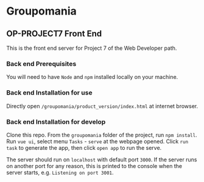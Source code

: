 # Groupomania

## OP-PROJECT7 Front End

This is the front end server for Project 7 of the Web Developer path.

### Back end Prerequisites ###

You will need to have `Node` and `npm` installed locally on your machine.

### Back end Installation for use ###

Directly open `/groupomania/product_version/index.html` at internet browser.

### Back end Installation for develop ###

Clone this repo. From the `groupomania` folder of the project, run `npm install`.
Run `vue ui`, select menu `Tasks` - `serve` at the webpage opened. 
Click `run task` to generate the app, then click `open app` to run the serve.

The server should run on `localhost` with default port `3000`. If the
server runs on another port for any reason, this is printed to the
console when the server starts, e.g. `Listening on port 3001`.
